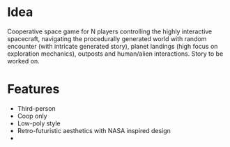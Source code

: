# Idea
Cooperative space game for N players controlling the highly interactive spacecraft, navigating the procedurally generated world with random encounter (with intricate generated story), planet landings (high focus on exploration mechanics), outposts and human/alien interactions. Story to be worked on.

# Features
- Third-person
- Coop only
- Low-poly style
- Retro-futuristic aesthetics with NASA inspired design
- 